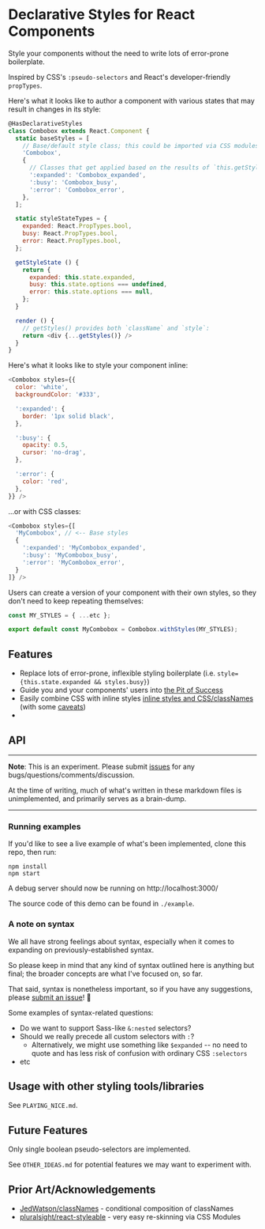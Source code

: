 # Declarative Styles for React Components

Style your components without the need to write lots of error-prone boilerplate.

Inspired by CSS's `:pseudo-selectors` and React's developer-friendly `propTypes`.

Here's what it looks like to author a component with various states that may
result in changes in its style:

```js
@HasDeclarativeStyles
class Combobox extends React.Component {
  static baseStyles = [
    // Base/default style class; this could be imported via CSS modules, for instance:
    'Combobox',
    {
      // Classes that get applied based on the results of `this.getStyleState()`:
      ':expanded': 'Combobox_expanded',
      ':busy': 'Combobox_busy',
      ':error': 'Combobox_error',
    },
  ];

  static styleStateTypes = {
    expanded: React.PropTypes.bool,
    busy: React.PropTypes.bool,
    error: React.PropTypes.bool,
  };

  getStyleState () {
    return {
      expanded: this.state.expanded,
      busy: this.state.options === undefined,
      error: this.state.options === null,
    };
  }

  render () {
    // getStyles() provides both `className` and `style`:
    return <div {...getStyles()} />
  }
}
```

Here's what it looks like to style your component inline:

```js
<Combobox styles={{
  color: 'white',
  backgroundColor: '#333',

  ':expanded': {
    border: '1px solid black',
  },

  ':busy': {
    opacity: 0.5,
    cursor: 'no-drag',
  },

  ':error': {
    color: 'red',
  },
}} />
```

...or with CSS classes:

```js
<Combobox styles={[
  'MyCombobox', // <-- Base styles
  {
    ':expanded': 'MyCombobox_expanded',
    ':busy': 'MyCombobox_busy',
    ':error': 'MyCombobox_error',
  }
]} />
```

Users can create a version of your component with their own styles, so they don't need
to keep repeating themselves:

```js
const MY_STYLES = { ...etc };

export default const MyCombobox = Combobox.withStyles(MY_STYLES);
```

## Features

- Replace lots of error-prone, inflexible styling boilerplate (i.e. `style={this.state.expanded && styles.busy}`)
- Guide you and your components' users into [the Pit of Success](WHY.md#the-pit-of-success)
- Easily combine CSS with inline styles [inline styles and CSS/classNames](CSS_OR_INLINE.md) (with some [caveats](CSS_OR_INLINE.md#caveats))
- 

## API

----

**Note**: This is an experiment. Please submit
[issues](https://github.com/namuol/react-declarative-styles/issues) 
for any bugs/questions/comments/discussion.

At the time of writing, much of what's written in these markdown files is
unimplemented, and primarily serves as a brain-dump.

----

### Running examples

If you'd like to see a live example of what's been implemented,
clone this repo, then run:

```shell
npm install
npm start
```

A debug server should now be running on http://localhost:3000/

The source code of this demo can be found in `./example`.

### A note on syntax

We all have strong feelings about syntax, especially when it comes to
expanding on previously-established syntax.

So please keep in mind that any kind of syntax outlined here is anything but final;
the broader concepts are what I've focused on, so far.

That said, syntax is nonetheless important, so if you have any suggestions, please
[submit an issue](https://github.com/namuol/react-declarative-styles/issues)! :beers:

Some examples of syntax-related questions:

- Do we want to support Sass-like `&:nested` selectors?
- Should we really precede all custom selectors with `:`?
  * Alternatively, we might use something like `$expanded` -- no need to quote and has less risk of confusion with ordinary CSS `:selectors`
- etc

## Usage with other styling tools/libraries

See `PLAYING_NICE.md`.

## Future Features

Only single boolean pseudo-selectors are implemented.

See `OTHER_IDEAS.md` for potential features we may want to experiment with.

## Prior Art/Acknowledgements

- [JedWatson/classNames](https://github.com/JedWatson/classnames) - conditional composition of classNames
- [pluralsight/react-styleable](https://github.com/pluralsight/react-styleable) - very easy re-skinning via CSS Modules
